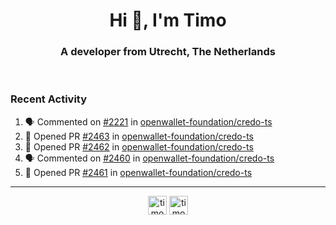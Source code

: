 <h1 align="center">Hi 👋, I'm Timo</h1>
<h3 align="center">A developer from Utrecht, The Netherlands</h3>
<br/>
<!-- https://github.com/rahuldkjain/github-profile-readme-generator --!>

<!--  <p align="left"><img src="https://github-readme-stats.vercel.app/api?username=timoglastra&show_icons=true&count_private=true&" alt="timoglastra" /></p> --!>

<!--
Github language stats
<p align="left"><img src="https://github-readme-stats.vercel.app/api/top-langs/?username=timoglastra&layout=compact" alt="timoglastra" /><p>
-->

<!-- Codestats language stats -->
<!-- <p align="left"><img src="https://codestats-readme.vercel.app/api/top-langs/?username=timoglastra&layout=compact&language_count=12" alt="timoglastra" /><p>    --!>
  
<h3>Recent Activity</h3>

<!--START_SECTION:activity-->
1. 🗣 Commented on [#2221](https://github.com/openwallet-foundation/credo-ts/issues/2221#issuecomment-3412106695) in [openwallet-foundation/credo-ts](https://github.com/openwallet-foundation/credo-ts)
2. 💪 Opened PR [#2463](undefined) in [openwallet-foundation/credo-ts](https://github.com/openwallet-foundation/credo-ts)
3. 💪 Opened PR [#2462](undefined) in [openwallet-foundation/credo-ts](https://github.com/openwallet-foundation/credo-ts)
4. 🗣 Commented on [#2460](https://github.com/openwallet-foundation/credo-ts/issues/2460#issuecomment-3411392926) in [openwallet-foundation/credo-ts](https://github.com/openwallet-foundation/credo-ts)
5. 💪 Opened PR [#2461](undefined) in [openwallet-foundation/credo-ts](https://github.com/openwallet-foundation/credo-ts)
<!--END_SECTION:activity-->

---

<p align="center">
<a href="https://twitter.com/timoglastra" target="blank"><img align="center" src="https://cdn.jsdelivr.net/npm/simple-icons@3.0.1/icons/twitter.svg" alt="timoglastra" height="30" width="30" /></a>
<a href="https://linkedin.com/in/timoglastra" target="blank"><img align="center" src="https://cdn.jsdelivr.net/npm/simple-icons@3.0.1/icons/linkedin.svg" alt="timoglastra" height="30" width="30" /></a>
</p>



